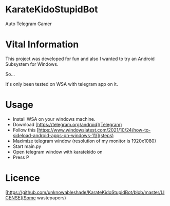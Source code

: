 # KarateKidoStupidBot
Auto Telegram Gamer 

# Vital Information

This project was developed for fun and also I wanted to try an Android Subsystem for Windows.

So...

It's only been tested on WSA with telegram app on it.

# Usage

- Install WSA on your windows machine.
- Download [https://telegram.org/android](Telegram)
- Follow this [https://www.windowslatest.com/2021/10/24/how-to-sideload-android-apps-on-windows-11/](steps)
- Maximize telegram window (resolution of my monitor is 1920x1080)
- Start main.py
- Open telegram window with karatekido on
- Press P

# Licence 
[https://github.com/unknowableshade/KarateKidoStupidBot/blob/master/LICENSE](Some wastepapers)
